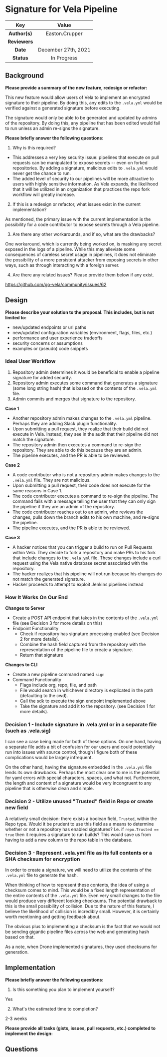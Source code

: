 # Signature for Vela Pipeline

<!--
The name of this markdown file should:

1. Short and contain no more then 30 characters

2. Contain the date of submission in MM-DD format

3. Clearly state what the proposal is being submitted for
-->

| Key           | Value                                                                                |
| :-----------: | :----------------------------------------------------------------------------------: |
| **Author(s)** | Easton.Crupper                                                                     |
| **Reviewers** |  |
| **Date**      | December 27th, 2021                                                                      |
| **Status**    | In Progress                                                                             |

<!--
If you're already working with someone, please add them to the proper author/reviewer category.

If not, please leave the reviewer category empty and someone from the Vela team will assign it to themself.

Here is a brief explanation of the different proposal statuses:

1. Reviewed: The proposal is currently under review or has been reviewed.

2. Accepted: The proposal has been accepted and is ready for implementation.

3. In Progress: An accepted proposal is being implemented by actual work.

NOTE: The design is subject to change during this phase.

4. Cancelled: While or before implementation the proposal was cancelled.

NOTE: This can happen for a multitude of reasons.

5. Complete: This feature/change is implemented.
-->

## Background

<!--
This section is intended to describe the new feature, redesign or refactor.
-->

**Please provide a summary of the new feature, redesign or refactor:**

<!--
Provide your description here.
-->

  This new feature would allow users of Vela to implement an encrypted signature to their pipeline. By doing this, any edits to the `.vela.yml` would be verified against a generated signature before executing. 
  
  The signature would only be able to be generated and updated by admins of the repository. By doing this, any pipeline that has been edited would fail to run unless an admin re-signs the signature.

**Please briefly answer the following questions:**

1. Why is this required?

<!-- Answer here -->

* This addresses a very key security issue: pipelines that execute on pull requests can be manipulated to expose secrets -- even on forked repositories. By adding a signature, malicious edits to `.vela.yml` would never get the chance to run.
* The added level of security to our pipelines will be more attractive to users with highly sensitive information. As Vela expands, the likelihood that it will be utilized in an organization that practices the repo fork workflow will greatly increase.  

2. If this is a redesign or refactor, what issues exist in the current implementation?

<!-- Answer here -->

As mentioned, the primary issue with the current implementation is the possibility for a code contributor to expose secrets through a Vela pipeline.

3. Are there any other workarounds, and if so, what are the drawbacks?

<!-- Answer here -->

One workaround, which is currently being worked on, is masking any secret exposed in the logs of a pipeline. While this may alleviate some consequences of careless secret usage in pipelines, it does not eliminate the possibility of a more persistent attacker from exposing secrets in other ways, such as through interacting with a foreign server.

4. Are there any related issues? Please provide them below if any exist.

<!-- Answer here -->

https://github.com/go-vela/community/issues/62

## Design

<!--
This section is intended to explain the solution design for the proposal.

NOTE: If there are no current plans for a solution, please leave this section blank.
-->

**Please describe your solution to the proposal. This includes, but is not limited to:**

* new/updated endpoints or url paths
* new/updated configuration variables (environment, flags, files, etc.)
* performance and user experience tradeoffs
* security concerns or assumptions
* examples or (pseudo) code snippets

<!-- Answer here -->

### Ideal User Workflow 

1. Repository admin determines it would be beneficial to enable a pipeline signature for added security.
2. Repository admin executes some command that generates a signature (some long string hash) that is based on the contents of the `.vela.yml` file. 
3. Admin commits and merges that signature to the repository.

**Case 1**
- Another repository admin makes changes to the `.vela.yml` pipeline. Perhaps they are adding Slack plugin functionality.
- Upon submitting a pull request, they realize that their build did not execute in Vela. Instead, they see in the audit that their pipeline did not match the signature.
- The repository admin then executes a command to re-sign the repository. They are able to do this because they are an admin. 
- The pipeline executes, and the PR is able to be reviewed.

**Case 2**
- A code contributor who is not a repository admin makes changes to the `.vela.yml` file. They are not malicious.
- Upon submitting a pull request, their code does not execute for the same reasons in Case 1.
- The code contributor executes a command to re-sign the pipeline. The command fails with a message telling the user that they can only sign the pipeline if they are an admin of the repository.
- The code contributor reaches out to an admin, who reviews the changes, pulls down the branch edits to his own machine, and re-signs the pipeline. 
- The pipeline executes, and the PR is able to be reviewed.

**Case 3**
- A hacker notices that you can trigger a build to run on Pull Requests within Vela. They decide to fork a repository and make PRs to his fork that include changes to the `.vela.yml` file. These changes include a curl request using the Vela native database secret associated with the repository.
- The hacker realizes that his pipeline will not run because his changes do not match the generated signature.
- Hacker proceeds to attempt to exploit Jenkins pipelines instead

### How It Works On Our End

**Changes to Server**
- Create a POST API endpoint that takes in the contents of the `.vela.yml` file (see Decision 3 for more details on this) 
- Endpoint Functionality
  - Check if repository has signature processing enabled (see Decision 2 for more details).
  - Combine the hash field captured from the repository with the representation of the pipeline file to create a signature.
  - Return that signature

**Changes to CLI**
- Create a new pipeline command named `sign`
- Command Functionality
  - Flags include org, repo, file, and path
  - File would search in whichever directory is explicated in the path (defaulting to the cwd).
  - Call the sdk to execute the sign endpoint implemented above
  - Take the signature and add it to the repository. (see Decision 1 for more details).

### Decision 1 - Include signature in .vela.yml or in a separate file (such as .vela.sig)

I can see a case being made for both of these options. On one hand, having a separate file adds a bit of confusion for our users and could potentially run into issues with source control, though I figure both of these complications would be largely infrequent. 

On the other hand, having the signature embedded in the `.vela.yml` file lends its own drawbacks. Perhaps the most clear one to me is the potential for yaml errors with special characters, spaces, and what not. Furthermore, the length and content of a signature would be very incongruent to any pipeline that is otherwise clean and simple.

### Decision 2 - Utilize unused "Trusted" field in Repo or create new field

A relatively small decision: there exists a boolean field, `Trusted`, within the Repo type. Would it be prudent to use this field as a means to determine whether or not a repository has enabled signatures? I.e. if `repo.Trusted == true` then it requires a signature to run builds? This would save us from having to add a new column to the repo table in the database. 

### Decision 3 - Represent .vela.yml file as its full contents or a SHA checksum for encryption

In order to create a signature, we will need to utilize the contents of the `.vela.yml` file to generate the hash. 

When thinking of how to represent these contents, the idea of using a checksum comes to mind. This would be a fixed length representation of the entire contents of the `.vela.yml` file. Even very small changes to the file would produce very different looking checksums. The potential drawback to this is the small possibility of collision. Due to the nature of this feature, I believe the likelihood of collision is incredibly small. However, it is certainly worth mentioning and getting feedback about.

The obvious plus to implementing a checksum is the fact that we would not be sending gigantic pipeline files across the web and generating hash based on that. 

As a note, when Drone implemented signatures, they used checksums for generation.

## Implementation

<!--
This section is intended to explain how the solution will be implemented for the proposal.

NOTE: If there are no current plans for implementation, please leave this section blank.
-->

**Please briefly answer the following questions:**

1. Is this something you plan to implement yourself?

<!-- Answer here -->

Yes

2. What's the estimated time to completion?

<!-- Answer here -->

2-3 weeks

**Please provide all tasks (gists, issues, pull requests, etc.) completed to implement the design:**

<!-- Answer here -->

## Questions